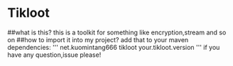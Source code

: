 # Tikloot
##what is this?
this is a toolkit for something like encryption,stream and so on
##how to import it into my project?
add that to your maven dependencies:
'''
<dependency>
    <groupId>net.kuomintang666</groupId>
    <artifactId>tikloot</artifactId>
    <version>your.tikloot.version</version>
<dependency>
'''
if you have any question,issue please!

